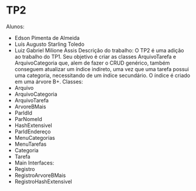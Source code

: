 # TP2
Alunos:
- Edson Pimenta de Almeida
- Luís Augusto Starling Toledo
- Luiz Gabriel Milione Assis
Descrição do trabalho:
  O TP2 é uma adição ao trabalho do TP1. Seu objetivo é criar as classes ArquivoTarefa e ArquivoCategoria que, alem de fazer o CRUD genérico, também conseguem atualizar um índice indireto, uma vez que uma tarefa possui uma categoria, necessitando de um índice secundário. O índice é criado em uma árvore B+.
Classes:
- Arquivo
- ArquivoCategoria
- ArquivoTarefa
- ArvoreBMais
- ParIdId
- ParNomeId
- HashExtensivel
- ParIdEndereço
- MenuCategorias
- MenuTarefas
- Categoria
- Tarefa
- Main
Interfaces:
- Registro
- RegistroArvoreBMais
- RegistroHashExtensivel
